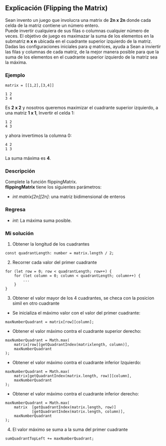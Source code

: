 ## Explicación (Flipping the Matrix)

Sean invento un juego que involucra una matrix de __2n x 2n__ donde cada celda de la matriz contiene un número entero.  
Puede invertir cualquiera de sus filas o columnas cualquier número de veces. El objetivo de juego es maximazar la suma de los elementos en la submatriz __n x n__ ubicada en el cuadrante superior izquierdo de la matriz.  
Dadas las configuraciones iniciales para _q_ matrices, ayuda a Sean a inviertir las filas y columnas de cada matriz, de la mejor manera posible para que la suma de los elementos en el cuadrante superior izquierdo de la matriz sea la máxima.  

### Ejemplo
`matrix = [[1,2],[3,4]]`

```
1 2
3 4
```
Es __2 x 2__ y nosotros queremos maximizar el cuadrante superior izquierdo, a una matriz __1 x 1__, Invertir el celda 1:

```
1 2
4 3
```
y ahora invertimos la columna 0:
```
4 2
1 3
```
La suma máxima es __4__.  

### Descripción  
Complete la función flippingMatrix.  
__flippingMatrix__ tiene los siguientes parámetros:
- _int matrix[2n][2n]_: una matriz bidimensional de enteros

### Regresa
- _int_: La máxima suma posible.

### Mi solución
1. Obtener la longitud de los cuadrantes
```
const quadrantLength: number = matrix.length / 2;
```
2. Recorrer cada valor del primer cuadrante 
```
for (let row = 0; row < quadrantLength; row++) {
    for (let column = 0; column < quadrantLength; column++) {
        ...
    }
}
```
3. Obtener el valor mayor de los 4 cuadrantes, se checa con la posicion simil en otro cuadrante

- Se inicializa el máximo valor con el valor del primer cuadrante:  
```
maxNumberQuadrant = matrix[row][column];
```

- Obtener el valor máximo contra el cuadrante superior derecho:  
```
maxNumberQuadrant = Math.max(
    matrix[row][getQuadrantIndex(matrixlength, column)],
    maxNumberQuadrant
);
```  

- Obtener el valor máximo contra el cuadrante inferior Izquierdo: 
``` 
maxNumberQuadrant = Math.max(
    matrix[getQuadrantIndex(matrix.length, row)][column],
    maxNumberQuadrant
);
```

- Obtener el valor máximo contra el cuadrante inferior derecho:  
```
maxNumberQuadrant = Math.max(
    matrix  [getQuadrantIndex(matrix.length, row)]
            [getQuadrantIndex(matrix.length, column)],
    maxNumberQuadrant
);
```

4. El valor máximo se suma a la suma del primer cuadrante
```
sumQuadrantTopLeft += maxNumberQuadrant;
```

